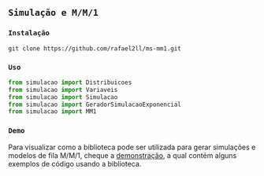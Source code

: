 ## `Simulação e M/M/1`

### `Instalação`
```
git clone https://github.com/rafael2ll/ms-mm1.git
```

### `Uso`
```python
from simulacao import Distribuicoes
from simulacao import Variaveis
from simulacao import Simulacao
from simulacao import GeradorSimulacaoExponencial
from simulacao import MM1
```

### `Demo`
Para visualizar como a biblioteca pode ser utilizada para gerar simulações e modelos de fila M/M/1, cheque a [demonstração](https://github.com/rafael2ll/ms-mm1/blob/master/simulacao/Demo.ipynb), a qual contém alguns exemplos de código usando a biblioteca.
